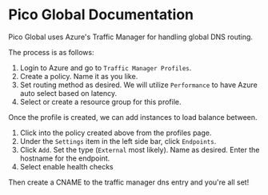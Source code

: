# Pico Global Documentation

Pico Global uses Azure's Traffic Manager for handling global DNS routing.

The process is as follows:

1. Login to Azure and go to `Traffic Manager Profiles`.
2. Create a policy. Name it as you like.
3. Set routing method as desired. We will utilize `Performance` to have Azure auto select based on latency.
4. Select or create a resource group for this profile.

Once the profile is created, we can add instances to load balance between.

1. Click into the policy created above from the profiles page.
2. Under the `Settings` item in the left side bar, click `Endpoints`.
3. Click `Add`. Set the type (`External` most likely). Name as desired. Enter the hostname for the endpoint.
4. Select enable health checks

Then create a CNAME to the traffic manager dns entry and you're all set!
